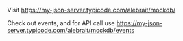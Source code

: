 Visit
https://my-json-server.typicode.com/alebrait/mockdb/

Check out events, and for API call use
https://my-json-server.typicode.com/alebrait/mockdb/events